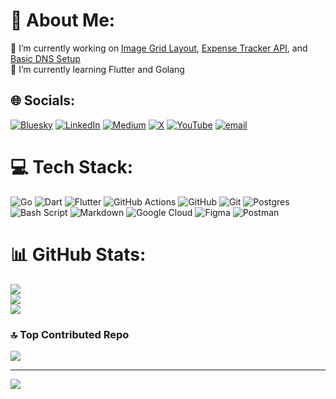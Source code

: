# 💫 About Me:
🔭 I’m currently working on <a href="https://roadmap.sh/projects/image-grid">Image Grid Layout</a>, <a href="https://roadmap.sh/projects/expense-tracker-api">Expense Tracker API</a>, and <a href="https://roadmap.sh/projects/basic-dns">Basic DNS Setup</a>
<br>
🌱 I’m currently learning Flutter and Golang


## 🌐 Socials:
[![Bluesky](https://img.shields.io/badge/bluesky-0285FF?style=for-the-badge&logo=bluesky&logoColor=%23FFFFFF)](https://bsky.app/profile/https://bsky.app/profile/architxkumar.bsky.social) [![LinkedIn](https://img.shields.io/badge/LinkedIn-%230077B5.svg?logo=linkedin&logoColor=white)](https://linkedin.com/in/architxkumar) [![Medium](https://img.shields.io/badge/Medium-12100E?logo=medium&logoColor=white)](https://medium.com/@architxkumar) [![X](https://img.shields.io/badge/X-black.svg?logo=X&logoColor=white)](https://x.com/architxkumar) [![YouTube](https://img.shields.io/badge/YouTube-%23FF0000.svg?logo=YouTube&logoColor=white)](https://youtube.com/@UCmTFaTJe8itkQX4MnCmNOLw) [![email](https://img.shields.io/badge/Email-D14836?logo=gmail&logoColor=white)](mailto:architxkumar@proton.me) 

# 💻 Tech Stack:
![Go](https://img.shields.io/badge/go-%2300ADD8.svg?style=for-the-badge&logo=go&logoColor=white) ![Dart](https://img.shields.io/badge/dart-%230175C2.svg?style=for-the-badge&logo=dart&logoColor=white) ![Flutter](https://img.shields.io/badge/Flutter-%2302569B.svg?style=for-the-badge&logo=Flutter&logoColor=white) ![GitHub Actions](https://img.shields.io/badge/github%20actions-%232671E5.svg?style=for-the-badge&logo=githubactions&logoColor=white) ![GitHub](https://img.shields.io/badge/github-%23121011.svg?style=for-the-badge&logo=github&logoColor=white) ![Git](https://img.shields.io/badge/git-%23F05033.svg?style=for-the-badge&logo=git&logoColor=white) ![Postgres](https://img.shields.io/badge/postgres-%23316192.svg?style=for-the-badge&logo=postgresql&logoColor=white) ![Bash Script](https://img.shields.io/badge/bash_script-%23121011.svg?style=for-the-badge&logo=gnu-bash&logoColor=white) ![Markdown](https://img.shields.io/badge/markdown-%23000000.svg?style=for-the-badge&logo=markdown&logoColor=white) ![Google Cloud](https://img.shields.io/badge/GoogleCloud-%234285F4.svg?style=for-the-badge&logo=google-cloud&logoColor=white) ![Figma](https://img.shields.io/badge/figma-%23F24E1E.svg?style=for-the-badge&logo=figma&logoColor=white) ![Postman](https://img.shields.io/badge/Postman-FF6C37?style=for-the-badge&logo=postman&logoColor=white)
# 📊 GitHub Stats:
![](https://github-readme-stats.vercel.app/api?username=Architxkumar&theme=dark&hide_border=false&include_all_commits=false&count_private=false)<br/>
![](https://nirzak-streak-stats.vercel.app/?user=Architxkumar&theme=dark&hide_border=false)<br/>
![](https://github-readme-stats.vercel.app/api/top-langs/?username=Architxkumar&theme=dark&hide_border=false&include_all_commits=false&count_private=false&layout=compact)

### 🔝 Top Contributed Repo
![](https://github-contributor-stats.vercel.app/api?username=Architxkumar&limit=5&theme=dark&combine_all_yearly_contributions=true)

---
[![](https://visitcount.itsvg.in/api?id=Architxkumar&icon=0&color=0)](https://visitcount.itsvg.in)

<!-- Proudly created with GPRM ( https://gprm.itsvg.in ) -->
